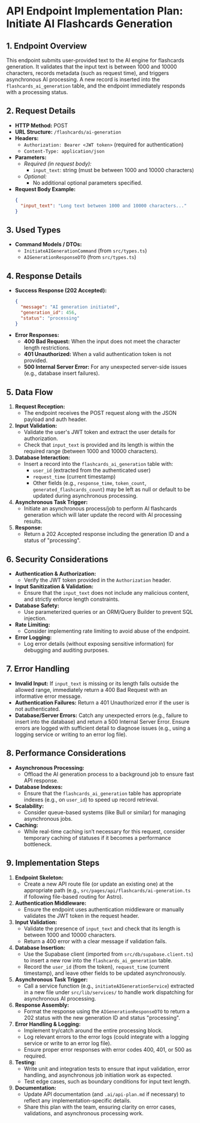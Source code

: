 # API Endpoint Implementation Plan: Initiate AI Flashcards Generation

## 1. Endpoint Overview
This endpoint submits user-provided text to the AI engine for flashcards generation. It validates that the input text is between 1000 and 10000 characters, records metadata (such as request time), and triggers asynchronous AI processing. A new record is inserted into the `flashcards_ai_generation` table, and the endpoint immediately responds with a processing status.

## 2. Request Details
- **HTTP Method:** POST  
- **URL Structure:** `/flashcards/ai-generation`
- **Headers:**  
  - `Authorization: Bearer <JWT token>` (required for authentication)
  - `Content-Type: application/json`
- **Parameters:**  
  - *Required (in request body):*
    - `input_text`: string (must be between 1000 and 10000 characters)
  - *Optional:*  
    - No additional optional parameters specified.
- **Request Body Example:**
  ```json
  {
    "input_text": "Long text between 1000 and 10000 characters..."
  }
  ```

## 3. Used Types
- **Command Models / DTOs:**  
  - `InitiateAIGenerationCommand` (from `src/types.ts`)
  - `AIGenerationResponseDTO` (from `src/types.ts`)

## 4. Response Details
- **Success Response (202 Accepted):**  
  ```json
  {
    "message": "AI generation initiated",
    "generation_id": 456,
    "status": "processing"
  }
  ```
- **Error Responses:**  
  - **400 Bad Request:** When the input does not meet the character length restrictions.
  - **401 Unauthorized:** When a valid authentication token is not provided.
  - **500 Internal Server Error:** For any unexpected server-side issues (e.g., database insert failures).

## 5. Data Flow
1. **Request Reception:**  
   - The endpoint receives the POST request along with the JSON payload and auth header.
2. **Input Validation:**  
   - Validate the user's JWT token and extract the user details for authorization.
   - Check that `input_text` is provided and its length is within the required range (between 1000 and 10000 characters).
3. **Database Interaction:**  
   - Insert a record into the `flashcards_ai_generation` table with:
     - `user_id` (extracted from the authenticated user)
     - `request_time` (current timestamp)
     - Other fields (e.g., `response_time`, `token_count`, `generated_flashcards_count`) may be left as null or default to be updated during asynchronous processing.
4. **Asynchronous Task Trigger:**  
   - Initiate an asynchronous process/job to perform AI flashcards generation which will later update the record with AI processing results.
5. **Response:**  
   - Return a 202 Accepted response including the generation ID and a status of "processing".

## 6. Security Considerations
- **Authentication & Authorization:**  
  - Verify the JWT token provided in the `Authorization` header.
- **Input Sanitization & Validation:**  
  - Ensure that the `input_text` does not include any malicious content, and strictly enforce length constraints.
- **Database Safety:**  
  - Use parameterized queries or an ORM/Query Builder to prevent SQL injection.
- **Rate Limiting:**  
  - Consider implementing rate limiting to avoid abuse of the endpoint.
- **Error Logging:**  
  - Log error details (without exposing sensitive information) for debugging and auditing purposes.

## 7. Error Handling
- **Invalid Input:** If `input_text` is missing or its length falls outside the allowed range, immediately return a 400 Bad Request with an informative error message.
- **Authentication Failures:** Return a 401 Unauthorized error if the user is not authenticated.
- **Database/Server Errors:** Catch any unexpected errors (e.g., failure to insert into the database) and return a 500 Internal Server Error. Ensure errors are logged with sufficient detail to diagnose issues (e.g., using a logging service or writing to an error log file).

## 8. Performance Considerations
- **Asynchronous Processing:**  
  - Offload the AI generation process to a background job to ensure fast API response.
- **Database Indexes:**  
  - Ensure that the `flashcards_ai_generation` table has appropriate indexes (e.g., on `user_id`) to speed up record retrieval.
- **Scalability:**  
  - Consider queue-based systems (like Bull or similar) for managing asynchronous jobs.
- **Caching:**  
  - While real-time caching isn’t necessary for this request, consider temporary caching of statuses if it becomes a performance bottleneck.

## 9. Implementation Steps
1. **Endpoint Skeleton:**
   - Create a new API route file (or update an existing one) at the appropriate path (e.g., `src/pages/api/flashcards/ai-generation.ts` if following file-based routing for Astro).
2. **Authentication Middleware:**
   - Ensure the endpoint uses authentication middleware or manually validates the JWT token in the request header.
3. **Input Validation:**
   - Validate the presence of `input_text` and check that its length is between 1000 and 10000 characters.
   - Return a 400 error with a clear message if validation fails.
4. **Database Insertion:**
   - Use the Supabase client (imported from `src/db/supabase.client.ts`) to insert a new row into the `flashcards_ai_generation` table.
   - Record the `user_id` (from the token), `request_time` (current timestamp), and leave other fields to be updated asynchronously.
5. **Asynchronous Task Trigger:**
   - Call a service function (e.g., `initiateAIGenerationService`) extracted in a new file under `src/lib/services/` to handle work dispatching for asynchronous AI processing.
6. **Response Assembly:**
   - Format the response using the `AIGenerationResponseDTO` to return a 202 status with the new generation ID and status "processing".
7. **Error Handling & Logging:**
   - Implement try/catch around the entire processing block.
   - Log relevant errors to the error logs (could integrate with a logging service or write to an error log file).
   - Ensure proper error responses with error codes 400, 401, or 500 as required.
8. **Testing:**
   - Write unit and integration tests to ensure that input validation, error handling, and asynchronous job initiation work as expected.
   - Test edge cases, such as boundary conditions for input text length.
9. **Documentation:**
   - Update API documentation (and `.ai/api-plan.md` if necessary) to reflect any implementation-specific details.
   - Share this plan with the team, ensuring clarity on error cases, validations, and asynchronous processing work.
